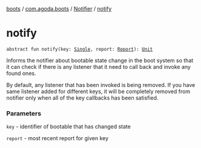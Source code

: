 [boots](../../index.md) / [com.agoda.boots](../index.md) / [Notifier](index.md) / [notify](./notify.md)

# notify

`abstract fun notify(key: `[`Single`](../-key/-single/index.md)`, report: `[`Report`](../-report/index.md)`): `[`Unit`](https://kotlinlang.org/api/latest/jvm/stdlib/kotlin/-unit/index.html)

Informs the notifier about bootable state change in the boot system
so that it can check if there is any listener that it need to call back
and invoke any found ones.

By default, any listener that has been invoked is being removed.
If you have same listener added for different keys, it will be completely
removed from notifier only when all of the key callbacks has been satisfied.

### Parameters

`key` - identifier of bootable that has changed state

`report` - most recent report for given key